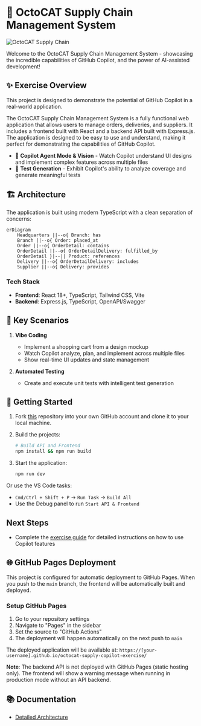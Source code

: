 # 🚀 OctoCAT Supply Chain Management System

![OctoCAT Supply Chain](./frontend/public/hero.png)

Welcome to the OctoCAT Supply Chain Management System - showcasing the incredible capabilities of GitHub Copilot, and the power of AI-assisted development!

## ✨ Exercise Overview
This project is designed to demonstrate the potential of GitHub Copilot in a real-world application. 

The OctoCAT Supply Chain Management System is a fully functional web application that allows users to manage orders, deliveries, and suppliers.
It includes a frontend built with React and a backend API built with Express.js. The application is designed to be easy to use and understand, making it perfect for demonstrating the capabilities of GitHub Copilot.

- 🤖 **Copilot Agent Mode & Vision** - Watch Copilot understand UI designs and implement complex features across multiple files
- 🧪 **Test Generation** - Exhibit Copilot's ability to analyze coverage and generate meaningful tests
  
## 🏗️ Architecture

The application is built using modern TypeScript with a clean separation of concerns:

```mermaid
erDiagram
    Headquarters ||--o{ Branch: has
    Branch ||--o{ Order: placed_at
    Order ||--o{ OrderDetail: contains
    OrderDetail ||--o{ OrderDetailDelivery: fulfilled_by
    OrderDetail }|--|| Product: references
    Delivery ||--o{ OrderDetailDelivery: includes
    Supplier ||--o{ Delivery: provides
```

### Tech Stack
- **Frontend**: React 18+, TypeScript, Tailwind CSS, Vite
- **Backend**: Express.js, TypeScript, OpenAPI/Swagger


## 🎯 Key Scenarios

1. **Vibe Coding**
   - Implement a shopping cart from a design mockup
   - Watch Copilot analyze, plan, and implement across multiple files
   - Show real-time UI updates and state management

2. **Automated Testing**
  
   - Create and execute unit tests with intelligent test generation

## 🚀 Getting Started

1. Fork [this](https://github.com/pm-self-learning/octocat-supply-copilot-exercise) repository into your own GitHub account and clone it to your local machine.
   
2. Build the projects:
   ```bash
   # Build API and Frontend
   npm install && npm run build
   ```
3. Start the application:
   ```bash
   npm run dev
   ```

Or use the VS Code tasks:
- `Cmd/Ctrl + Shift + P` -> `Run Task` -> `Build All`
- Use the Debug panel to run `Start API & Frontend`

## Next Steps

- Complete the [exercise guide](./docs/exercise.md) for detailed instructions on how to use Copilot features

## 🌐 GitHub Pages Deployment

This project is configured for automatic deployment to GitHub Pages. When you push to the `main` branch, the frontend will be automatically built and deployed.

### Setup GitHub Pages
1. Go to your repository settings
2. Navigate to "Pages" in the sidebar
3. Set the source to "GitHub Actions"
4. The deployment will happen automatically on the next push to `main`

The deployed application will be available at: `https://[your-username].github.io/octocat-supply-copilot-exercise/`

**Note**: The backend API is not deployed with GitHub Pages (static hosting only). The frontend will show a warning message when running in production mode without an API backend.

## 📚 Documentation

- [Detailed Architecture](./docs/architecture.md)


